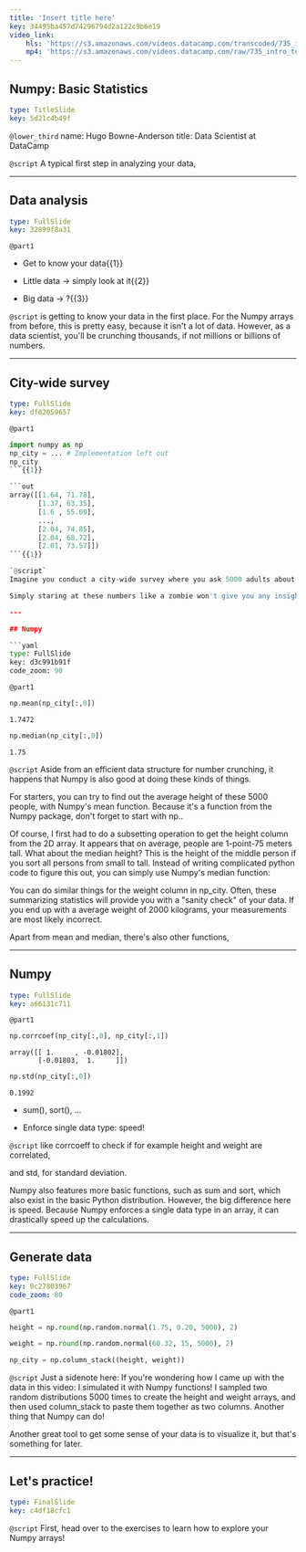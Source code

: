 ```yaml
---
title: 'Insert title here'
key: 34495ba457d74296794d2a122c9b6e19
video_link:
    hls: 'https://s3.amazonaws.com/videos.datacamp.com/transcoded/735_intro_to_python/v6/hls-735_ch4_3.master.m3u8'
    mp4: 'https://s3.amazonaws.com/videos.datacamp.com/raw/735_intro_to_python/v6/735_ch4_3.mp4'
---
```


## Numpy: Basic Statistics

```yaml
type: TitleSlide
key: 5d21c4b49f
```

`@lower_third`
name: Hugo Bowne-Anderson
title: Data Scientist at DataCamp

`@script`
A typical first step in analyzing your data, 

---

## Data analysis

```yaml
type: FullSlide
key: 32899f8a31
```

`@part1`
- Get to know your data{{1}}

- Little data -> simply look at it{{2}}

- Big data -> ?{{3}}

`@script`
is getting to know your data in the first place. For the Numpy arrays from before, this is pretty easy, because it isn't a lot of data. However, as a data scientist, you'll be crunching thousands, if not millions or billions of numbers.



---

## City-wide survey

```yaml
type: FullSlide
key: df02059657
```

`@part1`
```py
import numpy as np
np_city = ... # Implementation left out
np_city
```{{1}}

```out
array([[1.64, 71.78],
       [1.37, 63.35],
       [1.6 , 55.09],
       ...,
       [2.04, 74.85],
       [2.04, 68.72],
       [2.01, 73.57]])
```{{1}}

`@script`
Imagine you conduct a city-wide survey where you ask 5000 adults about their height and weight. You end up with something like this: a 2D numpy array, which I named np_city, that has 5000 rows, corresponding to the 5000 people, and two columns, corresponding to the height and the weight.

Simply staring at these numbers like a zombie won't give you any insights. What you can do, though, is generate summarizing statistics about your data. 

---

## Numpy

```yaml
type: FullSlide
key: d3c991b91f
code_zoom: 90
```

`@part1`
```py
np.mean(np_city[:,0])
```

```out
1.7472
```

```py
np.median(np_city[:,0])
```

```out
1.75
```



`@script`
Aside from an efficient data structure for number crunching, it happens that Numpy is also good at doing these kinds of things.

For starters, you can try to find out the average height of these 5000 people, with Numpy's mean function. Because it's a function from the Numpy package, don't forget to start with np..

Of course, I first had to do a subsetting operation to get the height column from the 2D array. It appears that on average, people are 1-point-75 meters tall. What about the median height? This is the height of the middle person if you sort all persons from small to tall. Instead of writing complicated python code to figure this out, you can simply use Numpy's median function:

You can do similar things for the weight column in np_city. Often, these summarizing statistics will provide you with a "sanity check" of your data. If you end up with a average weight of 2000 kilograms, your measurements are most likely incorrect.

Apart from mean and median, there's also other functions, 

---

## Numpy

```yaml
type: FullSlide
key: a66131c711
```

`@part1`
```py
np.corrcoef(np_city[:,0], np_city[:,1])
```

```out
array([[ 1.     , -0.01802],
       [-0.01803,  1.     ]])
```

```py
np.std(np_city[:,0])
```

```out
0.1992
```

- sum(), sort(), ...

- Enforce single data type: speed!

`@script`
like corrcoeff to check if for example height and weight are correlated,

and std, for standard deviation.

Numpy also features more basic functions, such as sum and sort, which also exist in the basic Python distribution. However, the big difference here is speed. Because Numpy enforces a single data type in an array, it can drastically speed up the calculations.



---

## Generate data

```yaml
type: FullSlide
key: 0c27803967
code_zoom: 80
```

`@part1`
```py
height = np.round(np.random.normal(1.75, 0.20, 5000), 2)

weight = np.round(np.random.normal(60.32, 15, 5000), 2)

np_city = np.column_stack((height, weight))

```

`@script`
Just a sidenote here: If you're wondering how I came up with the data in this video: I simulated it with Numpy functions! I sampled two random distributions 5000 times to create the height and weight arrays, and then used column_stack to paste them together as two columns. Another thing that Numpy can do!

Another great tool to get some sense of your data is to visualize it, but that's something for later. 

---

## Let's practice!

```yaml
type: FinalSlide
key: c4df18cfc1
```

`@script`
First, head over to the exercises to learn how to explore your Numpy arrays!
